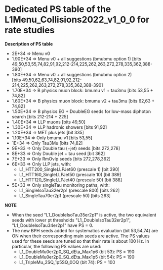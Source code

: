# Dedicated PS table of the L1Menu_Collisions2022_v1_0_0 for rate studies

**Description of PS table**
* 2E+34 => Menu v0
* 1.90E+34 => Menu v0 + all suggestions (bmubmu option 1) 
                        [bits 49,50,53,55,74,82,91,92,212-214,225,262,263,272,278,335,362,388-390]
* 1.80E+34 => Menu v0 + all suggestions (bmubmu option 2)   
                        [bits 49,50,62,63,74,82,91,92,212-214,225,262,263,272,278,335,362,388-390]
* 1.70E+34 => B physics muon block: bmumu v1 + tau3mu [bits 53,55 + 74,82]
* 1.60E+34 => B physics muon block: bmumu v2 + tau3mu [bits 62,63 + 74,82]
* 1.50E+34 => B physics EG + DoubleEG seeds for low-mass diphoton search [bits 212-214 + 225]
* 1.40E+34 => LLP muons [bits 49,50]
* 1.30E+34 => LLP hadronic showers [bits 91,92]
* 1.20E+34 => MET plus jets [bit 335]
* 1.10E+34 => Only bmumu v1 [bits 53,55]
* 1E+34 => Only Tau3Mu [bits 74,82]
* 9E+33 => Only Double tau (+jet) seeds [bits 272,278]
* 8E+33 => Only Double jet + tau seed [bit 362]
* 7E+33 => Only RmOvlp seeds [bits 272,278,362]
* 6E+33 => Only LLP jets, with:
	- L1_HTT200_SingleLLPJet60 (prescale 1) [bit 390]
	- L1_HTT160_SingleLLPJet50 (prescale 10) [bit 389]
	- L1_HTT120_SingleLLPJet40 (prescale 50) [bit 388]
* 5E+33 => Only singleTau monitoring paths, with:
    - L1_SingleIsoTau32er2p1 (prescale 800) [bits 262]
    - L1_SingleTau70er2p1 (prescale 50) [bits 263]

**NOTE**
* When the seed "L1_DoubleIsoTau35er2p1" is active, the two equivalent seeds with lower pt thresholds "L1_DoubleIsoTau32er2p1", "L1_DoubleIsoTau34er2p1" have PS = 0.
* The new BPH seeds added for systematics evaluation (bit 53,54,74) are ON when their corresponding main seeds are active. The PS values used for these seeds are tuned so that their rate is about 100 Hz. In particular, the following PS values are used:
    - L1_DoubleMu0er2p0_SQ_dEta_Max1p6 (bit 53): PS = 190
    - L1_DoubleMu0er2p0_SQ_dEta_Max1p5 (bit 54): PS = 190
    - L1_TripleMu_2SQ_1p5SQ_0OQ (bit 74): PS = 100

